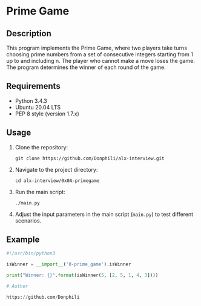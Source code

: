 # Prime Game

## Description
This program implements the Prime Game, where two players take turns choosing prime numbers from a set of consecutive integers starting from 1 up to and including n. The player who cannot make a move loses the game. The program determines the winner of each round of the game.

## Requirements
- Python 3.4.3
- Ubuntu 20.04 LTS
- PEP 8 style (version 1.7.x)

## Usage
1. Clone the repository:
    ```
    git clone https://github.com/Donphili/alx-interview.git
    ```

2. Navigate to the project directory:
    ```
    cd alx-interview/0x0A-primegame
    ```

3. Run the main script:
    ```
    ./main.py
    ```

4. Adjust the input parameters in the main script (`main.py`) to test different scenarios.

## Example
```python
#!/usr/bin/python3

isWinner = __import__('0-prime_game').isWinner

print("Winner: {}".format(isWinner(5, [2, 5, 1, 4, 3])))

# Author

https://github.com/Donphili
